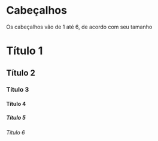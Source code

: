 # Cabeçalhos

Os cabeçalhos vão de 1 até 6, de acordo com seu tamanho

# Título 1
## Título 2
### Título 3
#### Título 4
##### Título 5
###### Título 6




